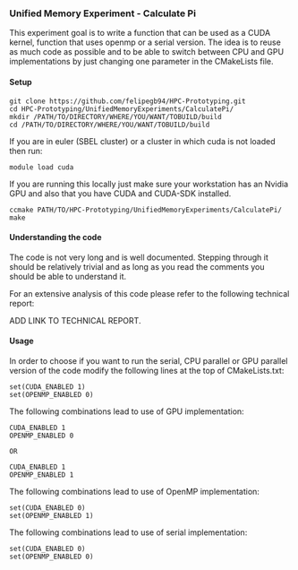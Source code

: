 ### Unified Memory Experiment - Calculate Pi

This experiment goal is to write a function that can be used as a CUDA kernel, function that uses openmp or a serial version. The idea is to reuse as much code as possible and to be able to switch between CPU and GPU implementations by just changing one parameter in the CMakeLists file.

#### Setup
```
git clone https://github.com/felipegb94/HPC-Prototyping.git
cd HPC-Prototyping/UnifiedMemoryExperiments/CalculatePi/
mkdir /PATH/TO/DIRECTORY/WHERE/YOU/WANT/TOBUILD/build
cd /PATH/TO/DIRECTORY/WHERE/YOU/WANT/TOBUILD/build
```
If you are in euler (SBEL cluster) or a cluster in which cuda is not loaded then run:

```
module load cuda
```

If you are running this locally just make sure your workstation has an Nvidia GPU and also that you have CUDA and CUDA-SDK installed.

```
ccmake PATH/TO/HPC-Prototyping/UnifiedMemoryExperiments/CalculatePi/
make
```

#### Understanding the code

The code is not very long and is well documented. Stepping through it should be relatively trivial and as long as you read the comments you should be able to understand it. 

For an extensive analysis of this code please refer to the following technical report: 

ADD LINK TO TECHNICAL REPORT.
#### Usage
In order to choose if you want to run the serial, CPU parallel or GPU parallel version of the code modify the following lines at the top of CMakeLists.txt:

```
set(CUDA_ENABLED 1)
set(OPENMP_ENABLED 0)
```

The following combinations lead to use of GPU implementation:

```
CUDA_ENABLED 1
OPENMP_ENABLED 0

OR

CUDA_ENABLED 1
OPENMP_ENABLED 1
```

The following combinations lead to use of OpenMP implementation:

```
set(CUDA_ENABLED 0)
set(OPENMP_ENABLED 1)
```

The following combinations lead to use of serial implementation:

```
set(CUDA_ENABLED 0)
set(OPENMP_ENABLED 0)
```









